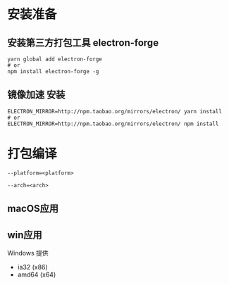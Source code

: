 # 安装准备

## 安装第三方打包工具 electron-forge
```
yarn global add electron-forge
# or
npm install electron-forge -g
```

## 镜像加速 安装
```
ELECTRON_MIRROR=http://npm.taobao.org/mirrors/electron/ yarn install
# or
ELECTRON_MIRROR=http://npm.taobao.org/mirrors/electron/ npm install
```

# 打包编译

```
--platform=<platform>
```

```
--arch=<arch>
```

## macOS应用

## win应用
Windows 提供
- ia32 (x86)
- amd64 (x64)